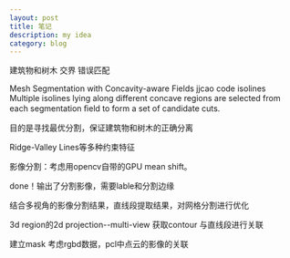 ```yaml
---
layout: post
title: 笔记
description: my idea
category: blog
---
```


 

建筑物和树木 交界 错误匹配

Mesh Segmentation with Concavity-aware Fields
jjcao code
isolines
Multiple isolines lying along different concave regions
are selected from each segmentation ﬁeld to form a set
of candidate cuts.




目的是寻找最优分割，保证建筑物和树木的正确分离

Ridge-Valley Lines等多种约束特征


影像分割：考虑用opencv自带的GPU mean shift。

done！输出了分割影像，需要lable和分割边缘

结合多视角的影像分割结果，直线段提取结果，对网格分割进行优化


3d region的2d projection--multi-view
获取contour
与直线段进行关联

建立mask
考虑rgbd数据，pcl中点云的影像的关联
